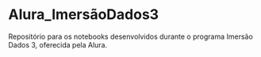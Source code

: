 # Alura_ImersãoDados3
Repositório para os notebooks desenvolvidos durante o programa Imersão Dados 3, oferecida pela Alura.
